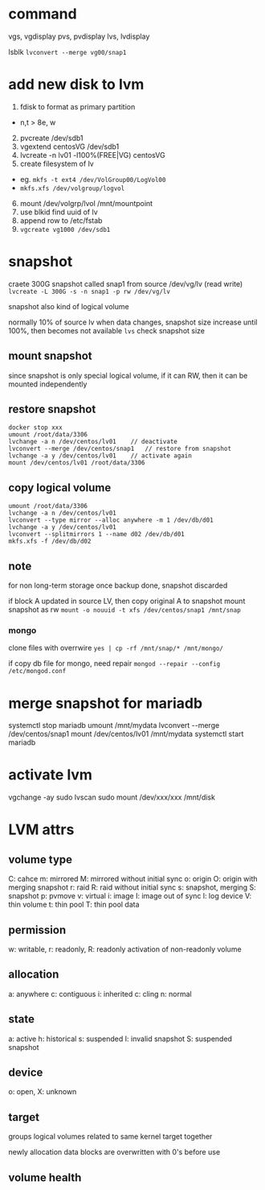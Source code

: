 # command
vgs, vgdisplay
pvs, pvdisplay
lvs, lvdisplay

lsblk
`lvconvert --merge vg00/snap1`



# add new disk to lvm
1. fdisk to format as primary partition
  - n,t > 8e, w
2. pvcreate /dev/sdb1
3. vgextend centosVG /dev/sdb1
4. lvcreate -n lv01 -l100%(FREE|VG) centosVG
5. create filesystem of lv
  - eg. `mkfs -t ext4 /dev/VolGroup00/LogVol00`
  - `mkfs.xfs /dev/volgroup/logvol`
6. mount /dev/volgrp/lvol /mnt/mountpoint
7. use blkid find uuid of lv
8. append row to /etc/fstab
9. `vgcreate vg1000 /dev/sdb1`

# snapshot
craete 300G snapshot called snap1 from source /dev/vg/lv (read write)
`lvcreate -L 300G -s -n snap1 -p rw /dev/vg/lv`

snapshot also kind of logical volume

normally 10% of source lv
when data changes, snapshot size increase until 100%, then becomes not available
`lvs` check snapshot size

## mount snapshot
since snapshot is only special logical volume, 
if it can RW, then it can be mounted independently

## restore snapshot
```
docker stop xxx
umount /root/data/3306
lvchange -a n /dev/centos/lv01    // deactivate
lvconvert --merge /dev/centos/snap1   // restore from snapshot
lvchange -a y /dev/centos/lv01    // activate again
mount /dev/centos/lv01 /root/data/3306
```

## copy logical volume
```
umount /root/data/3306
lvchange -a n /dev/centos/lv01
lvconvert --type mirror --alloc anywhere -m 1 /dev/db/d01
lvchange -a y /dev/centos/lv01
lvconvert --splitmirrors 1 --name d02 /dev/db/d01
mkfs.xfs -f /dev/db/d02
```

## note
for non long-term storage
once backup done, snapshot discarded

if block A updated in source LV, then copy original A to snapshot
mount snapshot as rw
`mount -o nouuid -t xfs /dev/centos/snap1 /mnt/snap`

### mongo
clone files with overrwire `yes | cp -rf /mnt/snap/* /mnt/mongo/`

if copy db file for mongo,
need repair `mongod --repair --config /etc/mongod.conf`


# merge snapshot for mariadb
systemctl stop mariadb
umount /mnt/mydata
lvconvert --merge /dev/centos/snap1
mount /dev/centos/lv01 /mnt/mydata
systemctl start mariadb

# activate lvm
vgchange -ay
sudo lvscan
sudo mount /dev/xxx/xxx /mnt/disk

# LVM attrs
## volume type
C: cahce
m: mirrored
M: mirrored without initial sync
o: origin
O: origin with merging snapshot
r: raid
R: raid without initial sync
s: snapshot, merging
S: snapshot
p: pvmove
v: virtual
i: image
I: image out of sync
l: log device
V: thin volume
t: thin pool
T: thin pool data

## permission
w: writable, r: readonly, R: readonly activation of non-readonly volume

## allocation
a: anywhere
c: contiguous
i: inherited
c: cling
n: normal

## state
a: active
h: historical
s: suspended
I: invalid snapshot
S: suspended snapshot

## device
o: open, X: unknown

## target
groups logical volumes related to same kernel target together

newly allocation data blocks are overwritten with 0's before use

## volume health










